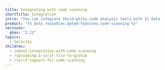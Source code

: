 ```yaml
---
title: Integrating with code scanning
shortTitle: Integration
intro: "You can integrate third-party code analysis tools with {% data variables.product.prodname_dotcom %} {% data variables.product.prodname_code_scanning %} by uploading data as SARIF files."
product: "{% data reusables.gated-features.code-scanning %}"
versions:
  ghes: "2.22"
topics:
  - Security
children:
  - /about-integration-with-code-scanning
  - /uploading-a-sarif-file-to-github
  - /sarif-support-for-code-scanning
---
```


<!--See /content/code-security/secure-coding for the latest version of this article -->
